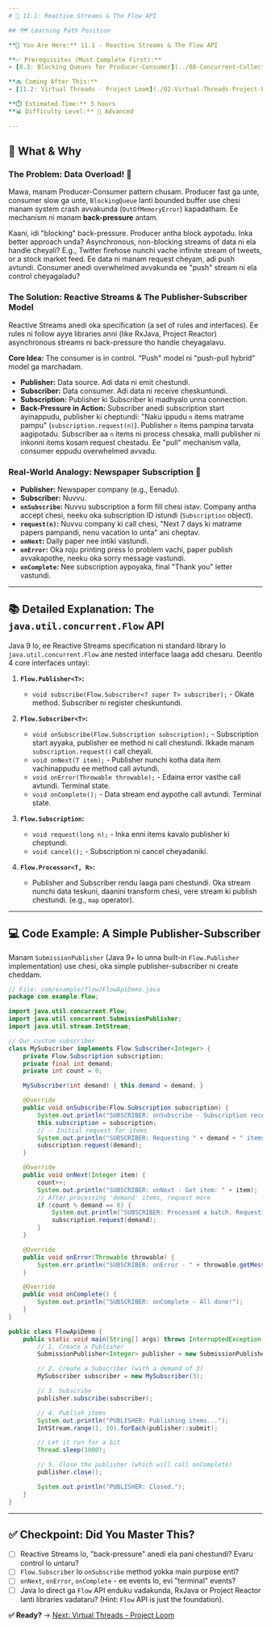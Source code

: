 ```yaml
---
# 🎯 11.1: Reactive Streams & The Flow API

## 🗺️ Learning Path Position

**📍 You Are Here:** 11.1 - Reactive Streams & The Flow API

**✅ Prerequisites (Must Complete First):**
- [8.3: Blocking Queues for Producer-Consumer](../08-Concurrent-Collections/03-Blocking-Queues-for-Producer-Consumer.md) - Producer-Consumer pattern and the problem of fast producers gurinchi ardham cheskovali.

**🔜 Coming After This:**
- [11.2: Virtual Threads - Project Loom](./02-Virtual-Threads-Project-Loom.md) - Modern concurrency lo inko revolutionary idea gurinchi nerchukuntam.

**⏱️ Estimated Time:** 3 hours
**📊 Difficulty Level:** 🔴 Advanced

---
```


## 🤔 What & Why

### The Problem: Data Overload! 🌊
Mawa, manam Producer-Consumer pattern chusam. Producer fast ga unte, consumer slow ga unte, `BlockingQueue` lanti bounded buffer use chesi manam system crash avvakunda (`OutOfMemoryError`) kapadatham. Ee mechanism ni manam **back-pressure** antam.

Kaani, idi "blocking" back-pressure. Producer antha block aypotadu. Inka better approach unda? Asynchronous, non-blocking streams of data ni ela handle cheyali? E.g., Twitter firehose nunchi vache infinite stream of tweets, or a stock market feed. Ee data ni manam request cheyam, adi push avtundi. Consumer anedi overwhelmed avvakunda ee "push" stream ni ela control cheyagaladu?

### The Solution: Reactive Streams & The Publisher-Subscriber Model
Reactive Streams anedi oka specification (a set of rules and interfaces). Ee rules ni follow ayye libraries anni (like RxJava, Project Reactor) asynchronous streams ni back-pressure tho handle cheyagalavu.

**Core Idea:** The consumer is in control. "Push" model ni "push-pull hybrid" model ga marchadam.
- **Publisher:** Data source. Adi data ni emit chestundi.
- **Subscriber:** Data consumer. Adi data ni receive cheskuntundi.
- **Subscription:** Publisher ki Subscriber ki madhyalo unna connection.
- **Back-Pressure in Action:** Subscriber anedi subscription start ayinappudu, publisher ki cheptundi: "Naku ippudu `n` items matrame pampu" (`subscription.request(n)`). Publisher `n` items pampina tarvata aagipotadu. Subscriber aa `n` items ni process chesaka, malli publisher ni inkonni items kosam request chestadu. Ee "pull" mechanism valla, consumer eppudu overwhelmed avvadu.

### Real-World Analogy: Newspaper Subscription 📰
- **Publisher:** Newspaper company (e.g., Eenadu).
- **Subscriber:** Nuvvu.
- **`onSubscribe`:** Nuvvu subscription a form fill chesi istav. Company antha accept chesi, neeku oka subscription ID istundi (`Subscription` object).
- **`request(n)`:** Nuvvu company ki call chesi, "Next 7 days ki matrame papers pampandi, nenu vacation lo unta" ani cheptav.
- **`onNext`:** Daily paper nee intiki vastundi.
- **`onError`:** Oka roju printing press lo problem vachi, paper publish avvakapothe, neeku oka sorry message vastundi.
- **`onComplete`:** Nee subscription aypoyaka, final "Thank you" letter vastundi.

---

## 📚 Detailed Explanation: The `java.util.concurrent.Flow` API
Java 9 lo, ee Reactive Streams specification ni standard library lo `java.util.concurrent.Flow` ane nested interface laaga add chesaru. Deentlo 4 core interfaces untayi:

1.  **`Flow.Publisher<T>`:**
    - `void subscribe(Flow.Subscriber<? super T> subscriber);` - Okate method. Subscriber ni register cheskuntundi.

2.  **`Flow.Subscriber<T>`:**
    - `void onSubscribe(Flow.Subscription subscription);` - Subscription start ayyaka, publisher ee method ni call chestundi. Ikkade manam `subscription.request()` call cheyali.
    - `void onNext(T item);` - Publisher nunchi kotha data item vachinappudu ee method call avtundi.
    - `void onError(Throwable throwable);` - Edaina error vasthe call avtundi. Terminal state.
    - `void onComplete();` - Data stream end aypothe call avtundi. Terminal state.

3.  **`Flow.Subscription`:**
    - `void request(long n);` - Inka enni items kavalo publisher ki cheptundi.
    - `void cancel();` - Subscription ni cancel cheyadaniki.

4.  **`Flow.Processor<T, R>`:**
    - Publisher and Subscriber rendu laaga pani chestundi. Oka stream nunchi data teskuni, daanini transform chesi, vere stream ki publish chestundi. (e.g., `map` operator).

---

## 💻 Code Example: A Simple Publisher-Subscriber

Manam `SubmissionPublisher` (Java 9+ lo unna built-in `Flow.Publisher` implementation) use chesi, oka simple publisher-subscriber ni create cheddam.

```java
// File: com/example/flow/FlowApiDemo.java
package com.example.flow;

import java.util.concurrent.Flow;
import java.util.concurrent.SubmissionPublisher;
import java.util.stream.IntStream;

// Our custom subscriber
class MySubscriber implements Flow.Subscriber<Integer> {
    private Flow.Subscription subscription;
    private final int demand;
    private int count = 0;

    MySubscriber(int demand) { this.demand = demand; }

    @Override
    public void onSubscribe(Flow.Subscription subscription) {
        System.out.println("SUBSCRIBER: onSubscribe - Subscription received!");
        this.subscription = subscription;
        // ✅ Initial request for items
        System.out.println("SUBSCRIBER: Requesting " + demand + " items.");
        subscription.request(demand);
    }

    @Override
    public void onNext(Integer item) {
        count++;
        System.out.println("SUBSCRIBER: onNext - Got item: " + item);
        // After processing 'demand' items, request more
        if (count % demand == 0) {
            System.out.println("SUBSCRIBER: Processed a batch. Requesting " + demand + " more items.");
            subscription.request(demand);
        }
    }

    @Override
    public void onError(Throwable throwable) {
        System.err.println("SUBSCRIBER: onError - " + throwable.getMessage());
    }

    @Override
    public void onComplete() {
        System.out.println("SUBSCRIBER: onComplete - All done!");
    }
}

public class FlowApiDemo {
    public static void main(String[] args) throws InterruptedException {
        // 1. Create a Publisher
        SubmissionPublisher<Integer> publisher = new SubmissionPublisher<>();

        // 2. Create a Subscriber (with a demand of 3)
        MySubscriber subscriber = new MySubscriber(3);

        // 3. Subscribe
        publisher.subscribe(subscriber);

        // 4. Publish items
        System.out.println("PUBLISHER: Publishing items...");
        IntStream.range(1, 10).forEach(publisher::submit);

        // Let it run for a bit
        Thread.sleep(1000);

        // 5. Close the publisher (which will call onComplete)
        publisher.close();

        System.out.println("PUBLISHER: Closed.");
    }
}
```

---

## ✅ Checkpoint: Did You Master This?

- [ ] Reactive Streams lo, "back-pressure" anedi ela pani chestundi? Evaru control lo untaru?
- [ ] `Flow.Subscriber` lo `onSubscribe` method yokka main purpose enti?
- [ ] `onNext`, `onError`, `onComplete` - ee events lo, evi "terminal" events?
- [ ] Java lo direct ga `Flow` API enduku vadakunda, RxJava or Project Reactor lanti libraries vadataru? (Hint: `Flow` API is just the foundation).

**✅ Ready?** → [Next: Virtual Threads - Project Loom](./02-Virtual-Threads-Project-Loom.md)
